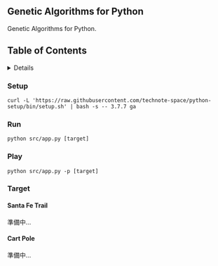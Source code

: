 ## Genetic Algorithms for Python

Genetic Algorithms for Python.

## Table of Contents

<!-- START doctoc generated TOC please keep comment here to allow auto update -->
<!-- DON'T EDIT THIS SECTION, INSTEAD RE-RUN doctoc TO UPDATE -->
<details>
<summary>Details</summary>

- [Setup](#setup)
- [Run](#run)

</details>
<!-- END doctoc generated TOC please keep comment here to allow auto update -->

### Setup
```shell script
curl -L 'https://raw.githubusercontent.com/technote-space/python-setup/bin/setup.sh' | bash -s -- 3.7.7 ga
```

### Run
```shell script
python src/app.py [target]
```

### Play
```shell script
python src/app.py -p [target]
```

### Target
#### Santa Fe Trail
準備中...

#### Cart Pole
準備中...
